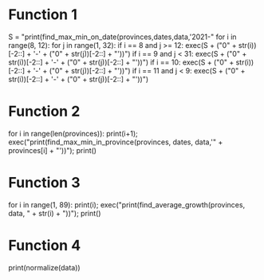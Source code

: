 # Function 1
S = "print(find_max_min_on_date(provinces,dates,data,'2021-"
for i in range(8, 12):
  for j in range(1, 32):
        if i == 8 and j >= 12: exec(S + ("0" + str(i))[-2::] + '-' + ("0" + str(j))[-2::] + "'))")
        if i == 9 and j < 31: exec(S + ("0" + str(i))[-2::] + '-' + ("0" + str(j))[-2::] + "'))")
        if i == 10: exec(S + ("0" + str(i))[-2::] + '-' + ("0" + str(j))[-2::] + "'))")
        if i == 11 and j < 9: exec(S + ("0" + str(i))[-2::] + '-' + ("0" + str(j))[-2::] + "'))")

# Function 2
for i in range(len(provinces)): print(i+1); exec("print(find_max_min_in_province(provinces, dates, data,'" + provinces[i] + "'))"); print()

# Function 3
for i in range(1, 89): print(i); exec("print(find_average_growth(provinces, data, " + str(i) + "))"); print()

# Function 4
print(normalize(data))
